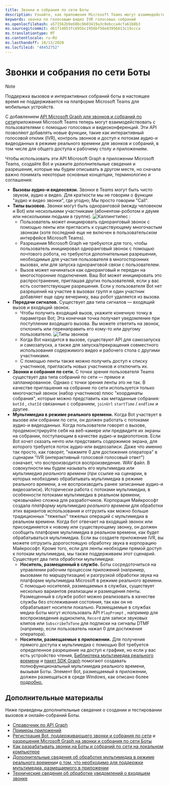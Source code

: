 ```yaml
---
title: Звонки и собрания по сети Боты
description: Узнайте, как приложения Microsoft Teams могут взаимодействовать с пользователями с помощью голосовых и видеоконференций с помощью API Microsoft Graph для звонков и собраний по сети.
keywords: звонки по голосовым видео IVR голосовых собраний
ms.openlocfilehash: a571562b9e68bc6b03419a3c0ebcca4cfa61b8b3
ms.sourcegitcommit: d61f14053fc695bc1956bf50e83956613c19ccca
ms.translationtype: MT
ms.contentlocale: ru-RU
ms.lasthandoff: 10/13/2020
ms.locfileid: "48452752"
---
```

# <a name="calls-and-online-meetings-bots"></a>Звонки и собрания по сети Боты

> [!NOTE]
> Поддержка вызовов и интерактивных собраний боты в настоящее время не поддерживается на платформе Microsoft Teams для мобильных устройств. 

С добавлением [API Microsoft Graph для звонков и собраний по сети](/graph/api/resources/communications-api-overview?view=graph-rest-beta&preserve-view=true)приложения Microsoft Teams теперь могут взаимодействовать с пользователями с помощью голосовых и видеоконференций. Эти API позволяют добавлять новые функции, такие как интерактивный голосовой отклик (IVR), контроль звонков и доступ к потокам аудио-и видеоданных в режиме реального времени для звонков и собраний, в том числе для общего доступа к рабочему столу и приложениям.

Чтобы использовать эти API Microsoft Graph в приложении Microsoft Teams, создайте Bot и укажите дополнительные сведения и разрешения, которые мы будем описывать в другом месте, но сначала важно понимать некоторые основные концепции, терминологию и соглашения:

* **Вызовы аудио-и видеосвязи.** Звонки в Teams могут быть чисто звуком, аудио и видео. Для краткости мы не говорим о функции "аудио и видео звонки", где угодно; Мы просто говорим "Call".
* **Типы вызовов.** Звонки могут быть одноранговой (между человеком и Bot) или несколькими участниками (абонентом-роботом и двумя или несколькими людьми в группе).
  ![Каллингтипес ](~/assets/images/calls-and-meetings/call-types.png) :
  * Пользователь может инициировать одноранговый звонок с помощью ленты или пригласить к существующему многочастым звонкам (хотя последний еще не включен в пользовательском интерфейсе Microsoft Teams).
  * Разрешения Microsoft Graph не требуются для того, чтобы пользователь инициировал одноранговый звонок с помощью почтового робота, но требуются дополнительные разрешения, необходимые для участия пользователя в многосторонних вызовах, или для запуска одноранговой связи с пользователем.
  * Вызов может начинаться как одноранговый и передан на многосторонние подключения. Ваш Bot может инициировать это распространение, приглашая других пользователей, если у вас есть соответствующие разрешения. Если у пользователя Bot нет разрешений на участие в вызовах групп и один участник добавляет еще одну вечеринку, ваш робот удаляется из вызова.
* **Передачи сигналов.** Существует два типа сигналов — входящий вызов и входящий звонок.
  * Чтобы получить входящий вызов, укажите конечную точку в параметрах Bot; Эта конечная точка получает уведомление при поступлении входящего вызова. Вы можете ответить на звонок, отклонить или перенаправить его кому-то или другому пользователю.
  ![Типы звонков](~/assets/images/calls-and-meetings/call-handling.png)
  * Когда Bot находится в вызове, существуют API для самозапуска и самозапуска, а также для запуска/прекращения совместного использования содержимого видео и рабочего стола с другими участниками.
  * С помощью ленты также можно получить доступ к списку участников, пригласить новых участников и отключить их.
* **Звонки и собрания по сети.** С точки зрения пользователя Teams существует два типа собраний по сети — прямое и запланированное. Однако с точки зрения ленты это не так. В качестве приглашения на собрание по сети используется только многочастый звонок (набор участников) плюс "координаты собрания", которые можно представить как метаданные собрания: `botId` , `chatId` связанные с собранием, `joinUrl` `startTime` / `endTime` и другие.
* **Мультимедиа в режиме реального времени.** Когда Bot участвует в вызове или собрании по сети, он должен работать с потоками аудио-и видеоданных. Когда пользователи говорят о вызове, продемонстрируйте себя на веб-камере или предвидите их экраны на собрании, поступающим в качестве аудио-и видеопотоков. Если Bot хочет сказать нечто или представить содержимое экрана, для которого требуется поток аудио-или видеозаписи. Даже что именно так просто, как говорят, "нажмите 0 для достижения оператора" в сценарии "IVR (интерактивный голосовой голосовый ответ") означает, что воспроизводится воспроизведение. WAV файл. В совокупности мы будем называть его мультимедиа _или_ _мультимедиа реального времени_ (при ссылке на сценарии, в которых необходимо обрабатывать мультимедиа в режиме реального времени, а не воспроизводить ранее записанные аудио-и видеозаписи). Исторически работа с потоками мультимедиа, в особенности потоками мультимедиа в реальном времени, чрезвычайно сложна для разработчиков. Корпорация Майкрософт создала _платформу мультимедиа реального времени_ для обработки этих вариантов использования и отгрузить как можно больше традиционных "тяжелых" тяжелых операций с мультимедиа в реальном времени.  Когда бот отвечает на входящий звонок или присоединяется к новому или существующему звонку, он должен сообщить платформе мультимедиа в реальном времени, как будет обрабатываться мультимедиа. Если вы создаете приложение IVR, вы можете отгрузить дорогостоящую обработку звука в корпорацию Майкрософт. Кроме того, если для ленты необходим прямой доступ к потокам мультимедиа, мы также поддерживаем этот сценарий. Существует два типа обработки мультимедиа:
  * **Носитель, размещенный в службе.** Боты сосредоточиться на управлении рабочим процессом приложений (например, вызовами по маршрутизации) и разгрузкой обработки звука на платформе мультимедиа Microsoft в режиме реального времени. С помощью носителей, размещаемых в службах, существует несколько вариантов реализации и размещения ленты. Размещенный в службе робот можно реализовать в качестве службы без отслеживания состояния, так как он не обрабатывает носители локально. Размещаемые в службах медиа-Боты могут использовать API `PlayPrompt` , например для воспроизведения аудиоклипа, `Record` для записи звуковых клипов или `SubscribeToTone` для подписки на сигналы DTMF (например, если пользователь нажал 0 для достижения оператора).
  * **Носители, размещаемые в приложении.** Для получения прямого доступа к мультимедиа с помощью Bot требуется определенное разрешение на доступ к графике, но если у вас есть устройство чтения, [Библиотека мультимедиа реального времени](https://www.nuget.org/packages/Microsoft.Graph.Communications.Calls.Media/) и [пакет SDK Graph](https://microsoftgraph.github.io/microsoft-graph-comms-samples/docs/articles/index.html#graph-calling-sdk-and-stateful-client-builder) помогают создавать полнофункциональный мультимедиа реального времени, вызывая Боты. Элемент Bot, размещаемый в приложении, должен размещаться в среде Windows, как описано более [подробно.](./requirements-considerations-application-hosted-media-bots.md)

## <a name="further-reading"></a>Дополнительные материалы

Ниже приведены дополнительные сведения о создании и тестировании вызовов и онлайн-собраний Боты.

* [Справочник по API Graph](/graph/api/resources/communications-api-overview?view=graph-rest-beta&preserve-view=true)
* [Примеры приложений](https://github.com/microsoftgraph/microsoft-graph-comms-samples)
* [Регистрация Bot, поддерживающего звонки и собрания по сети](./registering-calling-bot.md) и [разрешения Microsoft Graph на звонки и собрания по сети Боты](./registering-calling-bot.md#add-microsoft-graph-permissions)
* [Как разрабатывать звонки на Боты и собраний по сети на локальном компьютере](./debugging-local-testing-calling-meeting-bots.md)
* [Дополнительные сведения об обработке мультимедиа в режиме реального времени](./real-time-media-concepts.md)и [о том, что необходимо для поддержки мультимедиа, размещаемого в приложении](./requirements-considerations-application-hosted-media-bots.md)
* [Технические сведения об обработке уведомлений о входящем звонке](./call-notifications.md)
